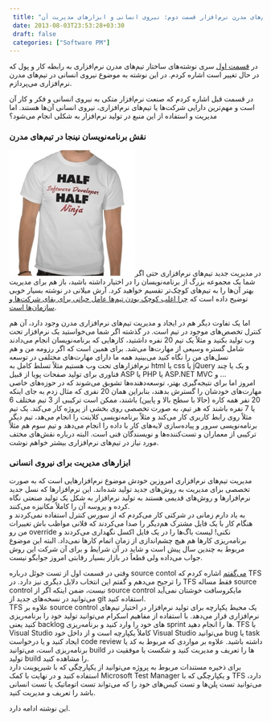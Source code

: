 ```yaml
---
 title: "ساختار تیم‌های مدرن نرم‌افزار قسمت دوم: نیروی انسانی و ابزارهای مدیریت آن" 
 date: 2013-08-03T23:53:28+03:30
 draft: false 
 categories: ["Software PM"]
---
```




در [قسمت اول](/post/8-ساختار-تیم-های-مدرن-نرم-افزار-قسمت-اول--رابطه-کار-و-پول/) سری نوشته‌های ساختار تیم‌های مدرن نرم‌افزاری به رابطه کار و پول که در حال تغییر است اشاره کردم. در این نوشته به موضوع نیروی انسانی در تیم‌های مدرن نرم‌افزاری می‌پردازم.



در قسمت قبل اشاره کردم که صنعت نرم‌افزار متکی به نیروی انسانی و فکر و کار آن است و مهم‌ترین دارایی شرکت‌ها یا تیم‌های نرم‌افزاری، نیروی انسانی آن‌ها هستند. اما مدیریت و استفاده از این منبع در تولید نرم‌افزار به شکلی انجام می‌شود؟



### نقش برنامه‌نویسان نینجا در تیم‌های مدرن



![](/oldimg/ninja_tshirt.jpg)در مدیریت جدید تیم‌های نرم‌افزاری حتی اگر شما یک مجموعه بزرگ از برنامه‌نویسان را در اختیار داشته باشید، باز هم برای مدیریت بهتر آن‌ها را به تیم‌های کوچک‌تر تقسیم خواهید کرد. آرش میلانی در نوشته بسیار خوبی توضیح داده است که [چرا اغلب کوچک بودن تیم‌ها عامل حیاتی برای بقای شرکت‌ها و سازمان‌ها است](https://arashmilani.com/persian/post?id=45).



اما یک تفاوت دیگر هم در ایجاد و مدیریت تیم‌های نرم‌افزاری مدرن وجود دارد، آن هم کنترل تخصص‌های موجود در تیم است. در گذشته اگر شما می‌خواستید یک نرم‌افزار تحت وب تولید بکنید و مثلاً یک تیم 20 نفره داشتید، کارهایی که برنامه‌نویسان انجام می‌دادند شامل گستره وسیعی از مهارت‌ها می‌شد. برای همین است که اگر رزومه من و هم نسل‌های من را نگاه کنید می‌بینید همه ما دارای مهارت‌های مختلفی در توسعه نرم‌افزارهای تحت وب هستیم مثلاً تسلط کامل به html یا css یا jQuery و یک یا چند فناوری برای تولید صفحات پویا از قبیل ASP یا PHP یا ASP.NET MVC و ...  
امروز اما برای نتیجه‌گیری بهتر، توسعه‌دهنده‌ها تشویق می‌شوند که در حوزه‌های خاصی مهارت‌های خودشان را گسترش بدهند، بنابراین همان 20 نفری که مثال زدم به جای اینکه 20 نفر همه کاره (حالا با سطح بالا و پایین) باشند، ممکن است ترکیبی از 3 تیم مختلف 6 یا 7 نفره باشند که هر تیم، به صورت تخصصی روی بخشی از پروژه کار می‌کند. یک تیم مثلاً روی رابط کاربری کار می‌کند و مثلاً برنامه‌نویسی کلاینت را انجام می‌هد، تیم دیگر برنامه‌نویسی سرور و پیاده‌سازی لایه‌های کار با داده را انجام می‌دهد و تیم سوم هم مثلاً ترکیبی از معماران و تست‌کننده‌ها و نویسندگان فنی است. البته درباره نقش‌های مختف مورد نیاز در تیم‌های نرم‌افزاری بیشتر خواهم نوشت.



### ابزارهای مدیریت برای نیروی انسانی



مدیریت تیم‌های نرم‌افزاری امروزین خودش موضوع نرم‌افزارهایی است که به صورت تخصصی برای مدیریت به روش‌های جدید تولید شده‌اند. این نرم‌افزارها که نسل جدید نرم‌افزارها و روش‌های قدیمی هستند به تولید نرم‌افزار به شکل یک تولید صنعتی نگاه کرده و پروسه آن را کاملاً مکانیزه می‌کنند.  
به یاد دارم زمانی در شرکتی کار می‌کردم که از سورس کنترل استفاده نمی‌کردند و هنگام کار با یک فایل مشترک هم‌دیگر را صدا می‌کردند که فلانی مواظب باش تغییرات من رو override‌ نکنی! لیست باگ‌ها را در یک فایل اکسل نگهداری می‌کردند و برنامه‌ریزی کارها هم هیچ چشم‌اندازی از زمان اتمام کارها نمی‌داد. البته این موضوع مربوط به چندین سال پیش است و شاید در آن شرایط و برای آن شرکت این روش جواب می‌داده ولی قطعاً‌ در بازار بسیار رقابتی امروز جوابگو نیست.



وقتی در قسمت اول از تست جوئل درباره source contol [می‌گفتم](/post/2-%D8%AA%D8%B3%D8%AA-%D8%AC%D9%88%D8%A6%D9%84-%D9%82%D8%B3%D9%85%D8%AA-%D8%A7%D9%88%D9%84--source-control) اشاره کردم که TFS را ترجیح می‌دهم و گفتم این انتخاب دلایل دیگری نیز دارد. در TFS فقط مساله source control نیست، ضمن اینکه اگر از source control مایکروسافت خوشتان نمی‌آید می‌توانید در نسخه‌های جدید از git‌ استفاده کنید.  
TFS علاوه بر source control یک محیط یکپارچه برای تولید نرم‌افزار در اختیار تیم‌های نرم‌افزاری قرار می‌دهد. با استفاده از مفاهیم اسکرام می‌توانید تولید خود را برنامه‌ریزی کنید یعنی backlog های خود را وارد کنید و برنامه‌ریزی sprint ها را انجام دهید. TFS با Visual Studio کاملاً یکپارچه است و از داخل خود Visual Studio می‌توانید bug یا task ایجاد کنید و یا درخواست code review داشته باشید. علاوه بر مواردی که مربوط به کد یا برنامه‌ریزی است، می‌توانید build ها را تعریف و مدیریت کنید و شکست یا موفقیت در تولید build را مشاهده کنید.  
برای ذخیره مستندات مربوط به پروژه می‌توانید از یکپارچگی که با شیرپوینت دارد استفاده کنید و در نهایت با کمک Microsoft Test Manager و یکپارچگی که با TFS دارد، می‌توانید تست پلن‌ها و تست کیس‌های خود را که می‌تواند تست اتوماتیک یا تست انسانی باشد را تعریف و مدیریت کنید.



این نوشته ادامه دارد.

